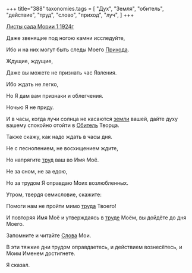 +++
title="388"
taxonomies.tags = [
 "Дух",
 "Земля",
 "обитель",
 "действие",
 "труд",
 "слово",
 "приход",
 "луч",
]
+++

[Листы сада Мории 1 1924г](/agni/1924)

Даже звенящие под ногою камни исследуйте,   

Ибо и на них могут быть следы Моего [Прихода](/tags/приход).   

Ждущие, ждущие,   

Даже вы можете не признать час Явления.   

Ибо ждать не легко,   

Но Я дам вам признаки и облегчения.   

Ночью Я не приду.   

И в часы, когда лучи солнца не касаются [земли](/tags/Земля) вашей, дайте духу вашему спокойно отойти в [Обитель](/tags/обитель) Творца.   

Также скажу, как надо ждать в часы дня.   

Не с песнопением, не восхищением ждите,   

Но напрягите [труд](/tags/труд) ваш во Имя Моё.   

Не за сном, не за едою,   

Но за трудом Я оправдаю Моих возлюбленных.   

Утром, твердя семисловие, скажите:   

Помоги нам не пройти мимо [труда](/tags/труд) Твоего!   

И повторяя Имя Моё и утверждаясь в [труде](/tags/труд) Моём, вы дойдёте до дня Моего.   

Запомните и читайте [Слова](/tags/слово) Мои.   

В эти тяжкие дни трудом оправдаетесь, и действием вознесётесь, и Моим Именем достигнете.    

Я сказал.   

